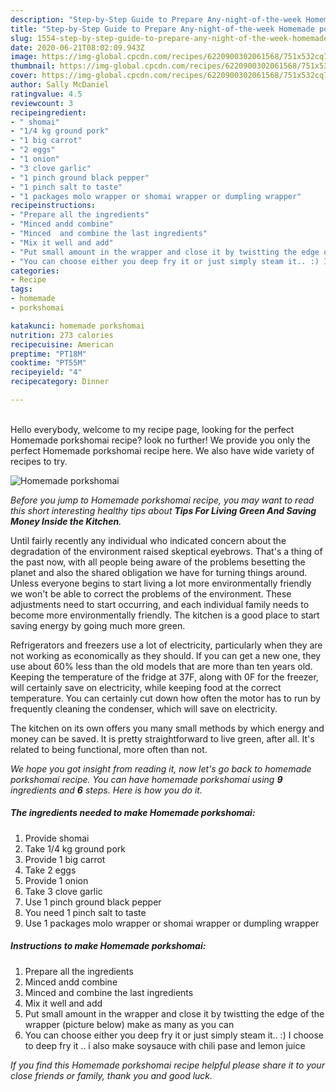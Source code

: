 ```yaml
---
description: "Step-by-Step Guide to Prepare Any-night-of-the-week Homemade porkshomai"
title: "Step-by-Step Guide to Prepare Any-night-of-the-week Homemade porkshomai"
slug: 1554-step-by-step-guide-to-prepare-any-night-of-the-week-homemade-porkshomai
date: 2020-06-21T08:02:09.943Z
image: https://img-global.cpcdn.com/recipes/6220900302061568/751x532cq70/homemade-porkshomai-recipe-main-photo.jpg
thumbnail: https://img-global.cpcdn.com/recipes/6220900302061568/751x532cq70/homemade-porkshomai-recipe-main-photo.jpg
cover: https://img-global.cpcdn.com/recipes/6220900302061568/751x532cq70/homemade-porkshomai-recipe-main-photo.jpg
author: Sally McDaniel
ratingvalue: 4.5
reviewcount: 3
recipeingredient:
- " shomai"
- "1/4 kg ground pork"
- "1 big carrot"
- "2 eggs"
- "1 onion"
- "3 clove garlic"
- "1 pinch ground black pepper"
- "1 pinch salt to taste"
- "1 packages molo wrapper or shomai wrapper or dumpling wrapper"
recipeinstructions:
- "Prepare all the ingredients"
- "Minced andd combine"
- "Minced  and combine the last ingredients"
- "Mix it well and add"
- "Put small amount in the wrapper and close it by twistting the edge of the wrapper (picture below) make as many as you can"
- "You can choose either you deep fry it or just simply steam it.. :) I choose to deep fry it .. i also make soysauce with chili pase and lemon juice"
categories:
- Recipe
tags:
- homemade
- porkshomai

katakunci: homemade porkshomai 
nutrition: 273 calories
recipecuisine: American
preptime: "PT18M"
cooktime: "PT55M"
recipeyield: "4"
recipecategory: Dinner

---
```

<br>
Hello everybody, welcome to my recipe page, looking for the perfect Homemade porkshomai recipe? look no further! We provide you only the perfect Homemade porkshomai recipe here. We also have wide variety of recipes to try.
<br>


![Homemade porkshomai](https://img-global.cpcdn.com/recipes/6220900302061568/751x532cq70/homemade-porkshomai-recipe-main-photo.jpg)

<i>Before you jump to Homemade porkshomai recipe, you may want to read this short interesting healthy tips about 
<strong>Tips For Living Green And Saving Money Inside the Kitchen</strong>.</i>
</br>

Until fairly recently any individual who indicated concern about the degradation of the environment raised skeptical eyebrows. That's a thing of the past now, with all people being aware of the problems besetting the planet and also the shared obligation we have for turning things around. Unless everyone begins to start living a lot more environmentally friendly we won't be able to correct the problems of the environment. These adjustments need to start occurring, and each individual family needs to become more environmentally friendly. The kitchen is a good place to start saving energy by going much more green.

Refrigerators and freezers use a lot of electricity, particularly when they are not working as economically as they should. If you can get a new one, they use about 60% less than the old models that are more than ten years old. Keeping the temperature of the fridge at 37F, along with 0F for the freezer, will certainly save on electricity, while keeping food at the correct temperature. You can certainly cut down how often the motor has to run by frequently cleaning the condenser, which will save on electricity.

The kitchen on its own offers you many small methods by which energy and money can be saved. It is pretty straightforward to live green, after all. It's related to being functional, more often than not.


<i>We hope you got insight from reading it, now let's go back to homemade porkshomai recipe. You can have homemade porkshomai using <strong>9</strong> ingredients and <strong>6</strong> steps. Here is how you do it.
</i>

##### The ingredients needed to make Homemade porkshomai:

1. Provide  shomai
1. Take 1/4 kg ground pork
1. Provide 1 big carrot
1. Take 2 eggs
1. Provide 1 onion
1. Take 3 clove garlic
1. Use 1 pinch ground black pepper
1. You need 1 pinch salt to taste
1. Use 1 packages molo wrapper or shomai wrapper or dumpling wrapper


##### Instructions to make Homemade porkshomai:

1. Prepare all the ingredients
1. Minced andd combine
1. Minced  and combine the last ingredients
1. Mix it well and add
1. Put small amount in the wrapper and close it by twistting the edge of the wrapper (picture below) make as many as you can
1. You can choose either you deep fry it or just simply steam it.. :) I choose to deep fry it .. i also make soysauce with chili pase and lemon juice


<i>If you find this Homemade porkshomai recipe helpful please share it to your close friends or family, thank you and good luck.</i>
